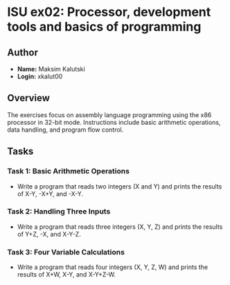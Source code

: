 # ISU ex02: Processor, development tools and basics of programming

## Author

- **Name:** Maksim Kalutski
- **Login:** xkalut00

## Overview

The exercises focus on assembly language programming using the x86 processor in 32-bit mode. Instructions
include basic arithmetic operations, data handling, and program flow control.

## Tasks

### Task 1: Basic Arithmetic Operations

- Write a program that reads two integers (X and Y) and prints the results of X-Y, -X+Y, and -X-Y.

### Task 2: Handling Three Inputs

- Write a program that reads three integers (X, Y, Z) and prints the results of Y+Z, -X, and X-Y-Z.

### Task 3: Four Variable Calculations

- Write a program that reads four integers (X, Y, Z, W) and prints the results of X+W, X-Y, and X-Y+Z-W.
